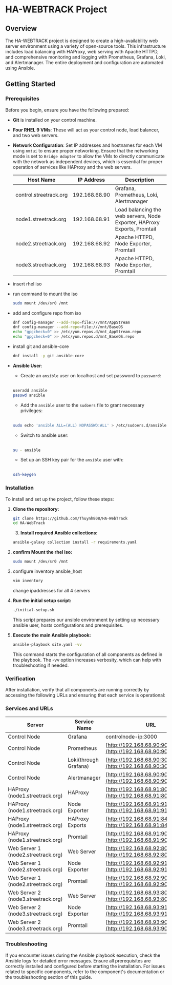 # HA-WEBTRACK Project

## Overview
The HA-WEBTRACK project is designed to create a high-availability web server environment using a variety of open-source tools. This infrastructure includes load balancing with HAProxy, web serving with Apache HTTPD, and comprehensive monitoring and logging with Prometheus, Grafana, Loki, and Alertmanager. The entire deployment and configuration are automated using Ansible.

## Getting Started

### Prerequisites
Before you begin, ensure you have the following prepared:
- **Git** is installed on your control machine.
- **Four RHEL 9 VMs**: These will act as your control node, load balancer, and two web servers.
- **Network Configuration**: Set IP addresses and hostnames for each VM using `nmtui` to ensure proper networking. Ensure that the networking mode is set to `Bridge Adapter` to allow the VMs to directly communicate with the network as independent devices, which is essential for proper operation of services like HAProxy and the web servers.


    | Host Name                 | IP Address     | Description                   |
    |---------------------------|----------------|-------------------------------|
    | control.streetrack.org    | 192.168.68.90  | Grafana, Prometheus, Loki, Alertmanager |
    | node1.streetrack.org      | 192.168.68.91  | Load balancing the web servers, Node Exporter, HAProxy Exports, Promtail |
    | node2.streetrack.org      | 192.168.68.92  | Apache HTTPD, Node Exporter, Promtail |
    | node3.streetrack.org      | 192.168.68.93  | Apache HTTPD, Node Exporter, Promtail |

- insert rhel iso
- run command to mount the iso
  ```bash
  sudo mount /dev/sr0 /mnt
  ```
- add and configure repo from iso
  ```bash
  dnf config-manager --add-repo=file:///mnt/AppStream
  dnf config-manager --add-repo=file:///mnt/BaseOS
  echo "gpgcheck=0" >> /etc/yum.repos.d/mnt_AppStream.repo
  echo "gpgcheck=0" >> /etc/yum.repos.d/mnt_BaseOS.repo
  ```
- install git and ansible-core
  ```bash
  dnf install -y git ansible-core
  ```
   
- **Ansible User**:
  - Create an `ansible` user on localhost and set password to `password`:<br><br>
  ```bash
  useradd ansible
  passwd ansible
  ```
  - Add the `ansible` user to the `sudoers` file to grant necessary privileges:<br><br>
  ```bash
  sudo echo 'ansible ALL=(ALL) NOPASSWD:ALL' > /etc/sudoers.d/ansible
  ```
  
    - Switch to ansible user:<br><br>
  ```bash
  su - ansible
  ```
  - Set up an SSH key pair for the `ansible` user with:<br><br>
  ```bash
  ssh-keygen
  ```

### Installation
To install and set up the project, follow these steps:

1. **Clone the repository:**
   
    ```bash
    git clone https://github.com/Thuynh808/HA-WebTrack
    cd HA-WebTrack
    ```
   3. **Install required Ansible collections:**
   
   ```bash
   ansible-galaxy collection install -r requirements.yaml
   ```
4. **confirm Mount the rhel iso:**

   ```bash
   sudo mount /dev/sr0 /mnt
   ```
6. configure inventory ansible_host
   ```bash
   vim inventory
   ```
   change ipaddresses for all 4 servers
5. **Run the initial setup script:**
   
   ```bash
   ./initial-setup.sh
   ```
   This script prepares our ansible environment by setting up necessary ansible user, hosts configurations and prerequisites.


7. **Execute the main Ansible playbook:**

   ```bash
   ansible-playbook site.yaml -vv
   ```
   This command starts the configuration of all components as defined in the playbook. The -vv option increases verbosity, which can help with troubleshooting if needed.

### Verification
After installation, verify that all components are running correctly by accessing the following URLs and ensuring that each service is operational:

### Services and URLs

  | Server | Service Name | URL |
  |--------|--------------|-----|
  | Control Node | Grafana | controlnode-ip:3000 |
  | Control Node | Prometheus | [http://192.168.68.90:9090](http://192.168.68.90:9090) |
  | Control Node | Loki(through Grafana) | [http://192.168.68.90:3000](http://192.168.68.90:3000) |
  | Control Node | Alertmanager | [http://192.168.68.90:9093](http://192.168.68.90:9093) |
  | HAProxy (node1.streetrack.org) | HAProxy | [http://192.168.68.91:80](http://192.168.68.91:80) |
  | HAProxy (node1.streetrack.org) | Node Exporter | [http://192.168.68.91:9100](http://192.168.68.91:9100) |
  | HAProxy (node1.streetrack.org) | HAProxy Exports | [http://192.168.68.91:8405/metrics](http://192.168.68.91:8405/metrics) |
  | HAProxy (node1.streetrack.org) | Promtail | [http://192.168.68.91:9080](http://192.168.68.91:9080) |
  | Web Server 1 (node2.streetrack.org) | Web Server | [http://192.168.68.92:80](http://192.168.68.92:80) |
  | Web Server 1 (node2.streetrack.org) | Node Exporter | [http://192.168.68.92:9100](http://192.168.68.92:9100) |
  | Web Server 1 (node2.streetrack.org) | Promtail | [http://192.168.68.92:9080](http://192.168.68.92:9080) |
  | Web Server 2 (node3.streetrack.org) | Web Server | [http://192.168.68.93:80](http://192.168.68.93:80) |
  | Web Server 2 (node3.streetrack.org) | Node Exporter | [http://192.168.68.93:9100](http://192.168.68.93:9100) |
  | Web Server 2 (node3.streetrack.org) | Promtail | [http://192.168.68.93:9080](http://192.168.68.93:9080) |


### Troubleshooting
If you encounter issues during the Ansible playbook execution, check the Ansible logs for detailed error messages.
Ensure all prerequisites are correctly installed and configured before starting the installation.
For issues related to specific components, refer to the component's documentation or the troubleshooting section of this guide.

